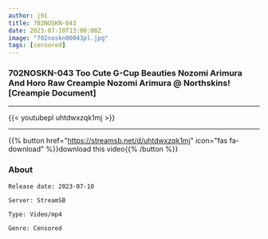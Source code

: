 ```yaml
---
author: j91
title: 702NOSKN-043
date: 2023-07-10T13:00:00Z
image: "702noskn00043pl.jpg"
tags: [censored]
---
```


### 702NOSKN-043 Too Cute G-Cup Beauties Nozomi Arimura And Horo Raw Creampie Nozomi Arimura @ Northskins! [Creampie Document]
___

{{< youtubepl uhtdwxzqk1mj >}}
___

{{% button href="https://streamsb.net/d/uhtdwxzqk1mj" icon="fas fa-download" %}}download this video{{% /button %}}
### About

`Release date: 2023-07-10`

`Server: StreamSB`

`Type: Video/mp4`

`Genre:	Censored`